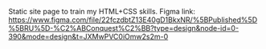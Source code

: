 Static site page to train my HTML+CSS skills.
Figma link: https://www.figma.com/file/22fczdbtZ13E40gD1BkxNR/%5BPublished%5D%5BRU%5D-%C2%ABConquest%C2%BB?type=design&node-id=0-390&mode=design&t=JXMwPVC0iOmw2s2m-0
